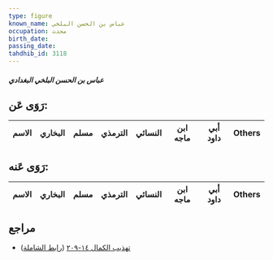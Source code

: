 ```yaml
---
type: figure
known_name: عباس بن الحسن البلخي
occupation: محدث
birth_date:
passing_date:
tahdhib_id: 3118
---
```

##### عباس بن الحسن البلخي البغدادي

## رَوَى عَن:
| الاسم | البخاري | مسلم | الترمذي | النسائي | ابن ماجه | أبي داود | Others |
| ----- | ------- | ---- | ------- | ------- | -------- | -------- | ------ |
## رَوَى عَنه:
| الاسم | البخاري | مسلم | الترمذي | النسائي | ابن ماجه | أبي داود | Others |
| ----- | ------- | ---- | ------- | ------- | -------- | -------- | ------ |
## مراجع
- [تهذيب الكمال ١٤-٢٠٩](obsidian://open?vault=Tahdhib-al-Kamal&file=Figures/٣١١٨-عباس%20بن%20الحسن%20البلخي%20البغدادي) ([رابط الشاملة](https://shamela.ws/book/3722/7137))